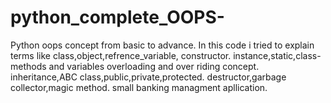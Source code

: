 # python_complete_OOPS-
Python oops concept from basic to advance.
In this code  i tried to explain terms like class,object,refrence_variable, constructor.
instance,static,class- methods and variables
overloading and over riding concept.
inheritance,ABC class,public,private,protected.
destructor,garbage collector,magic method.
small banking managment apllication.
